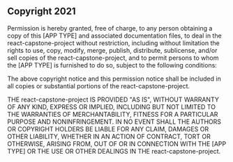 ## Copyright 2021


Permission is hereby granted, free of charge, to any person obtaining a copy of this [APP TYPE] and associated documentation files, to deal in the react-capstone-project without restriction, including without limitation the rights to use, copy, modify, merge, publish, distribute, sublicense, and/or sell copies of the react-capstone-project, and to permit persons to whom the [APP TYPE] is furnished to do so, subject to the following conditions:

The above copyright notice and this permission notice shall be included in all copies or substantial portions of the react-capstone-project.

THE react-capstone-project IS PROVIDED "AS IS", WITHOUT WARRANTY OF ANY KIND, EXPRESS OR IMPLIED, INCLUDING BUT NOT LIMITED TO THE WARRANTIES OF MERCHANTABILITY, FITNESS FOR A PARTICULAR PURPOSE AND NONINFRINGEMENT. IN NO EVENT SHALL THE AUTHORS OR COPYRIGHT HOLDERS BE LIABLE FOR ANY CLAIM, DAMAGES OR OTHER LIABILITY, WHETHER IN AN ACTION OF CONTRACT, TORT OR OTHERWISE, ARISING FROM, OUT OF OR IN CONNECTION WITH THE [APP TYPE] OR THE USE OR OTHER DEALINGS IN THE  react-capstone-project.